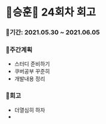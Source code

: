 # 🌼승훈🌼 24회차 회고

### 🥕기간: 2021.05.30 ~ 2021.06.05

### 🍆주간계획

- 스터디 준비하기
- 쿠버공부 꾸준히
- 개발내용 정리

### 🥦회고

- 더열심히 하자
- 
